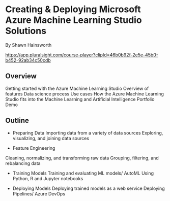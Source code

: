 # Creating & Deploying Microsoft Azure Machine Learning Studio Solutions
By Shawn Hainsworth

https://app.pluralsight.com/course-player?clipId=46b0b92f-2e5e-45b0-b452-92ab34c50cdb

## Overview
Getting started with the Azure Machine
Learning Studio
Overview of features
Data science process
Use cases
How the Azure Machine Learning Studio fits into the Machine Learning and Artificial Intelligence Portfolio
Demo

## Outline
- Preparing Data
Importing data from a variety of data sources
Exploring, visualizing, and joining data sources

- Feature Engineering

Cleaning, normalizing, and transforming raw data
Grouping, filtering, and rebalancing data

- Training Models
Training and evaluating ML models/ AutoML
Using Python, R and Jupyter notebooks

- Deploying Models
Deploying trained models as a web service
Deploying Pipelines/ Azure DevOps
